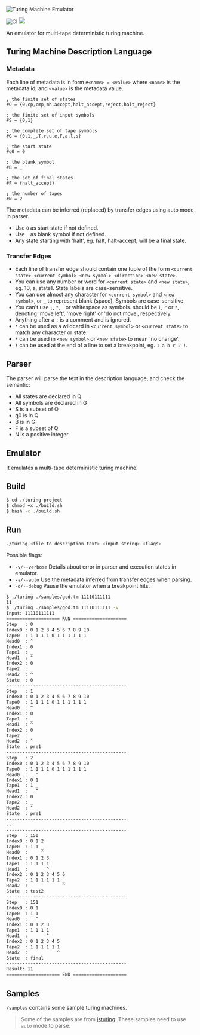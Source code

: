 ![Turing Machine Emulator](https://socialify.git.ci/StardustDL/turing-machine-emulator/image?description=1&font=Bitter&forks=1&issues=1&language=1&owner=1&pulls=1&stargazers=1&theme=Light)

![CI](https://github.com/StardustDL/turing-machine-emulator/workflows/CI/badge.svg) ![](https://img.shields.io/github/license/StardustDL/turing-machine-emulator.svg)

An emulator for multi-tape deterministic turing machine.

## Turing Machine Description Language

### Metadata

Each line of metadata is in form `#<name> = <value>` where `<name>` is the metadata id, and `<value>` is the metadata value.

```
; the finite set of states
#Q = {0,cp,cmp,mh,accept,halt_accept,reject,halt_reject}

; the finite set of input symbols
#S = {0,1}

; the complete set of tape symbols
#G = {0,1,_,T,r,u,e,F,a,l,s}

; the start state
#q0 = 0

; the blank symbol
#B = _

; the set of final states
#F = {halt_accept}

; the number of tapes
#N = 2 
```

The metadata can be inferred (replaced) by transfer edges using auto mode in parser.

- Use `0` as start state if not defined.
- Use `_` as blank symbol if not defined.
- Any state starting with 'halt', eg. halt, halt-accept, will be a final state.

### Transfer Edges

- Each line of transfer edge should contain one tuple of the form `<current state> <current symbol> <new symbol> <direction> <new state>`.
- You can use any number or word for `<current state>` and `<new state>`, eg. 10, a, state1. State labels are case-sensitive.
- You can use almost any character for `<current symbol>` and `<new symbol>`, or `_` to represent blank (space). Symbols are case-sensitive.
- You can't use `;`, `*`, `_` or whitespace as symbols.
<direction> should be `l`, `r` or `*`, denoting 'move left', 'move right' or 'do not move', respectively.
- Anything after a `;` is a comment and is ignored.
- `*` can be used as a wildcard in `<current symbol>` or `<current state>` to match any character or state.
- `*` can be used in `<new symbol>` or `<new state>` to mean 'no change'.
- `!` can be used at the end of a line to set a breakpoint, eg. `1 a b r 2 !`.

## Parser

The parser will parse the text in the description language, and check the semantic:

- All states are declared in Q
- All symbols are declared in G
- S is a subset of Q
- q0 is in Q
- B is in G
- F is a subset of Q
- N is a positive integer

## Emulator

It emulates a multi-tape deterministic turing machine.

## Build

```sh
$ cd ./turing-project
$ chmod +x ./build.sh
$ bash -c ./build.sh
```

## Run

```sh
./turing <file to description text> <input string> <flags>
```

Possible flags:

- `-v/--verbose` Details about error in parser and execution states in emulator.
- `-a/--auto` Use the metadata inferred from transfer edges when parsing.
- `-d/--debug` Pause the emulator when a breakpoint hits.

```sh
$ ./turing ./samples/gcd.tm 11110111111
11
$ ./turing ./samples/gcd.tm 11110111111 -v
Input: 11110111111
==================== RUN ====================
Step   : 0
Index0 : 0 1 2 3 4 5 6 7 8 9 10
Tape0  : 1 1 1 1 0 1 1 1 1 1 1 
Head0  : ^                     
Index1 : 0
Tape1  : _
Head1  : ^
Index2 : 0
Tape2  : _
Head2  : ^
State  : 0
---------------------------------------------
Step   : 1
Index0 : 0 1 2 3 4 5 6 7 8 9 10
Tape0  : 1 1 1 1 0 1 1 1 1 1 1 
Head0  : ^                     
Index1 : 0
Tape1  : _
Head1  : ^
Index2 : 0
Tape2  : _
Head2  : ^
State  : pre1
---------------------------------------------
Step   : 2
Index0 : 0 1 2 3 4 5 6 7 8 9 10
Tape0  : 1 1 1 1 0 1 1 1 1 1 1 
Head0  :   ^                   
Index1 : 0 1
Tape1  : 1 _
Head1  :   ^
Index2 : 0
Tape2  : _
Head2  : ^
State  : pre1
---------------------------------------------
...
---------------------------------------------
Step   : 150
Index0 : 0 1 2
Tape0  : 1 1 _
Head0  :     ^
Index1 : 0 1 2 3
Tape1  : 1 1 1 1
Head1  :       ^
Index2 : 0 1 2 3 4 5 6
Tape2  : 1 1 1 1 1 1 _
Head2  :             ^
State  : test2
---------------------------------------------
Step   : 151
Index0 : 0 1
Tape0  : 1 1
Head0  :   ^
Index1 : 0 1 2 3
Tape1  : 1 1 1 1
Head1  :       ^
Index2 : 0 1 2 3 4 5
Tape2  : 1 1 1 1 1 1
Head2  :           ^
State  : final
---------------------------------------------
Result: 11
==================== END ====================
```

## Samples

`/samples` contains some sample turing machines.

> Some of the samples are from [jsturing](https://github.com/awmorp/jsturing). These samples need to use `auto` mode to parse.
